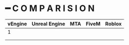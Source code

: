 # ━ C O M P A R I S I O N

| vEngine | Unreal Engine | MTA | FiveM | Roblox |
| ------- | ------------- | --- | ----- | ------ |
| 1       |               |     |       |        |
|         |               |     |       |        |
|         |               |     |       |        |
